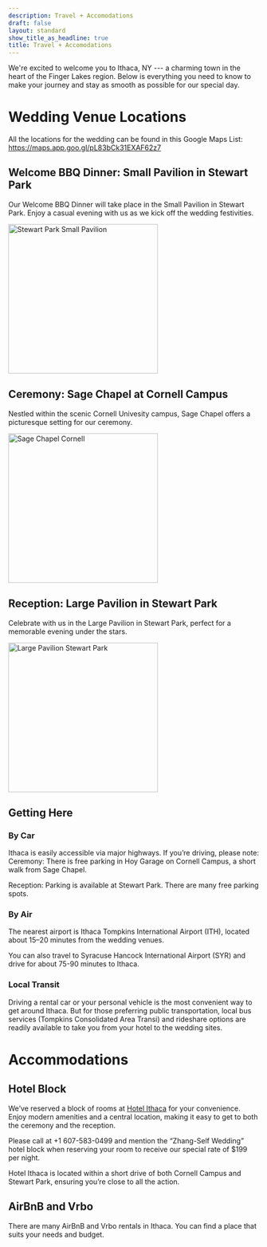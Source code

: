 ```yaml
---
description: Travel + Accomodations
draft: false
layout: standard
show_title_as_headline: true
title: Travel + Accomodations
---
```


We're excited to welcome you to Ithaca, NY --- a charming town in the heart of the Finger Lakes region. Below is everything you need to know to make your journey and stay as smooth as possible for our special day.

# Wedding Venue Locations

All the locations for the wedding can be found in this Google Maps List: https://maps.app.goo.gl/pL83bCk31EXAF62z7

## Welcome BBQ Dinner: Small Pavilion in Stewart Park

Our Welcome BBQ Dinner will take place in the Small Pavilion in Stewart Park. Enjoy a casual evening with us as we kick off the wedding festivities.

<img src="https://images.squarespace-cdn.com/content/v1/59e8ffbc017db27f7ad313cf/980201f0-6515-4a56-bf0b-af9dfb1898a1/small+tea+pavilion.jpg" alt="Stewart Park Small Pavilion" width="300"/>

## Ceremony: Sage Chapel at Cornell Campus

Nestled within the scenic Cornell Univesity campus, Sage Chapel offers a picturesque setting for our ceremony.

<img src="https://images.squarespace-cdn.com/content/v1/5d7beeef3197e14bd4e5ae6f/1597933603264-QGEPY13DKZ99PXRIO5C4/DSC_7877.JPG" alt="Sage Chapel Cornell" width="300"/>

## Reception: Large Pavilion in Stewart Park

Celebrate with us in the Large Pavilion in Stewart Park, perfect for a memorable evening under the stars.

<img src="https://upload.wikimedia.org/wikipedia/commons/7/75/Stewart_Park_Picnic_Pavilion.jpg" alt="Large Pavilion Stewart Park" width="300"/>

## Getting Here

### By Car

Ithaca is easily accessible via major highways. If you’re driving, please note:
Ceremony: There is free parking in Hoy Garage on Cornell Campus, a short walk from Sage Chapel.

Reception: Parking is available at Stewart Park. There are many free parking spots.

### By Air

The nearest airport is Ithaca Tompkins International Airport (ITH), located about 15–20 minutes from the wedding venues.

You can also travel to Syracuse Hancock International Airport (SYR) and drive for about 75-90 minutes to Ithaca. 

### Local Transit

Driving a rental car or your personal vehicle is the most convenient way to get around Ithaca. But for those preferring public transportation, local bus services (Tompkins Consolidated Area Transi) and rideshare options are readily available to take you from your hotel to the wedding sites.

# Accommodations

## Hotel Block

We’ve reserved a block of rooms at [Hotel Ithaca](https://www.thehotelithaca.com/) for your convenience. Enjoy modern amenities and a central location, making it easy to get to both the ceremony and the reception.

Please call at +1 607-583-0499 and mention the “Zhang-Self Wedding” hotel block when reserving your room to receive our special rate of $199 per night.

Hotel Ithaca is located within a short drive of both Cornell Campus and Stewart Park, ensuring you’re close to all the action.

## AirBnB and Vrbo

There are many AirBnB and Vrbo rentals in Ithaca. You can find a place that suits your needs and budget.


